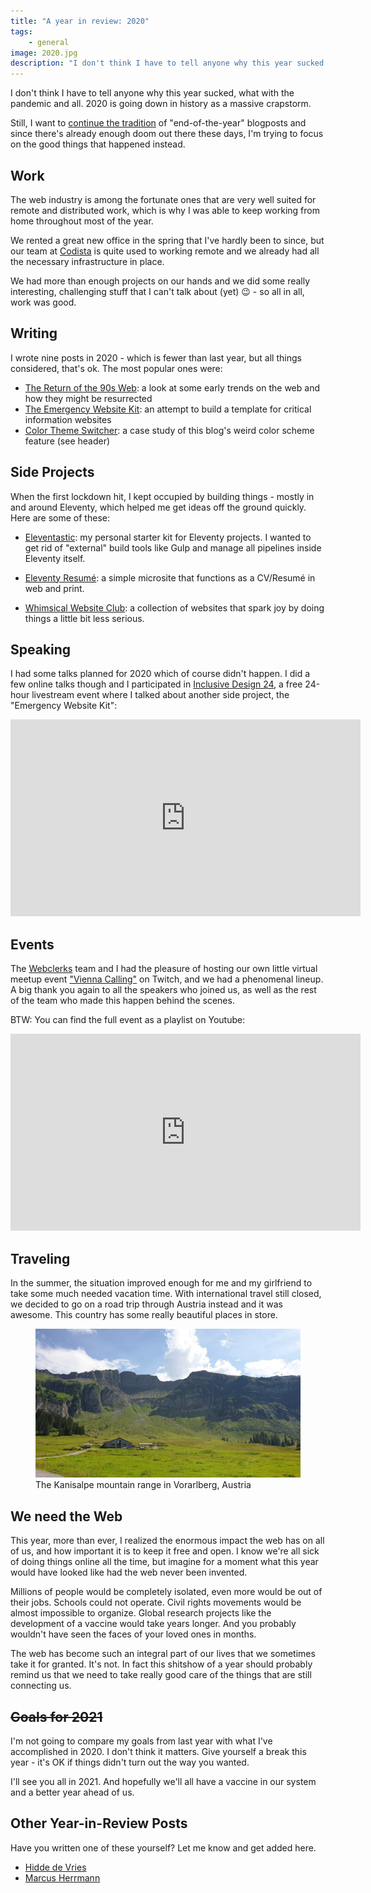 ```yaml
---
title: "A year in review: 2020"
tags: 
    - general
image: 2020.jpg
description: "I don't think I have to tell anyone why this year sucked. I still want to continue the end-of-the-year blogpost tradition, but focus on the good things that happened instead."
---
```


<p class="lead">I don't think I have to tell anyone why this year sucked, what with the pandemic and all. 2020 is going down in history as a massive crapstorm.</p>

Still, I want to [continue the tradition](/blog/year-in-review-2019) of "end-of-the-year" blogposts and since there's already enough doom out there these days, I'm trying to focus on the good things that happened instead.

## Work

The web industry is among the fortunate ones that are very well suited for remote and distributed work, which is why I was able to keep working from home throughout most of the year. 

We rented a great new office in the spring that I've hardly been to since, but our team at [Codista](https://www.codista.com/) is quite used to working remote and we already had all the necessary infrastructure in place.

We had more than enough projects on our hands and we did some really interesting, challenging stuff that I can't talk about (yet) 😉 - so all in all, work was good.

## Writing

I wrote nine posts in 2020 - which is fewer than last year, but all things considered, that's ok. The most popular ones were: 

* [The Return of the 90s Web](/blog/the-return-of-the-90s-web/): a look at some early trends on the web and how they might be resurrected
* [The Emergency Website Kit](/blog/emergency-website-kit/): an attempt to build a template for critical information websites
* [Color Theme Switcher](/blog/color-theme-switcher/): a case study of this blog's weird color scheme feature (see header)

## Side Projects

When the first lockdown hit, I kept occupied by building things - mostly in and around Eleventy, which helped me get ideas off the ground quickly. Here are some of these:

* [Eleventastic](https://github.com/maxboeck/eleventastic): my personal starter kit for Eleventy projects. I wanted to get rid of "external" build tools like Gulp and manage all pipelines inside Eleventy itself.

* [Eleventy Resumé](https://github.com/maxboeck/resume): a simple microsite that functions as a CV/Resumé in web and print.

* [Whimsical Website Club](https://whimsical.club/): a collection of websites that spark joy by doing things a little bit less serious.

## Speaking

I had some talks planned for 2020 which of course didn't happen. I did a few online talks though and I participated in [Inclusive Design 24](https://inclusivedesign24.org/2020/), a free 24-hour livestream event where I talked about another side project, the "Emergency Website Kit":

<div class="embed embed--16-9">
    <iframe width="560" height="315" src="https://www.youtube-nocookie.com/embed/8RdrRCq8VzU?start=53" frameborder="0" allow="accelerometer; autoplay; clipboard-write; encrypted-media; gyroscope; picture-in-picture" allowfullscreen></iframe>
</div>

## Events

The [Webclerks](http://webclerks.at/) team and I had the pleasure of hosting our own little virtual meetup event ["Vienna Calling"](https://webclerks.at/vienna-calling/) on Twitch, and we had a phenomenal lineup. A big thank you again to all the speakers who joined us, as well as the rest of the team who made this happen behind the scenes. 

BTW: You can find the full event as a playlist on Youtube:

<div class="embed embed--16-9">
    <iframe width="560" height="315" src="https://www.youtube.com/embed/videoseries?list=PLSJe-hizqRL0qMDlLzBp1WZZXJFdmP6lz" frameborder="0" allow="accelerometer; autoplay; encrypted-media; gyroscope; picture-in-picture" allowfullscreen></iframe>
</div>

## Traveling

In the summer, the situation improved enough for me and my girlfriend to take some much needed vacation time. With international travel still closed, we decided to go on a road trip through Austria instead and it was awesome. This country has some really beautiful places in store.

<!-- <blockquote class="twitter-tweet"><p lang="en" dir="ltr">I&#39;m staying in this cabin in the mountains for a few days without internet. So if there&#39;s any dev twitter drama kindly do it without me 😉 <a href="https://t.co/O62x9NoxG0">pic.twitter.com/O62x9NoxG0</a></p>&mdash; Max Böck (@mxbck) <a href="https://twitter.com/mxbck/status/1289958987647995904?ref_src=twsrc%5Etfw">August 2, 2020</a></blockquote> -->

<figure class="extend">
    <img src="mountains.jpg" alt="A small cabin in the Austrian alps, under a clear blue sky" loading="lazy" />
    <figcaption>The Kanisalpe mountain range in Vorarlberg, Austria</figcaption>
</figure>

## We need the Web

This year, more than ever, I realized the enormous impact the web has on all of us, and how important it is to keep it free and open. I know we're all sick of doing things online all the time, but imagine for a moment what this year would have looked like had the web never been invented.

Millions of people would be completely isolated, even more would be out of their jobs. Schools could not operate. Civil rights movements would be almost impossible to organize. Global research projects like the development of a vaccine would take years longer. And you probably wouldn't have seen the faces of your loved ones in months. 

The web has become such an integral part of our lives that we sometimes take it for granted. It's not. In fact this shitshow of a year should probably remind us that we need to take really good care of the things that are still connecting us.

## ~~Goals for 2021~~

I'm not going to compare my goals from last year with what I've accomplished in 2020. I don't think it matters. Give yourself a break this year - it's OK if things didn't turn out the way you wanted.

I'll see you all in 2021. And hopefully we'll all have a vaccine in our system and a better year ahead of us.

## Other Year-in-Review Posts

Have you written one of these yourself? Let me know and get added here.

* [Hidde de Vries](https://hiddedevries.nl/en/blog/2020-12-17-2020-in-review/)
* [Marcus Herrmann](https://marcus.io/blog/my-2020)